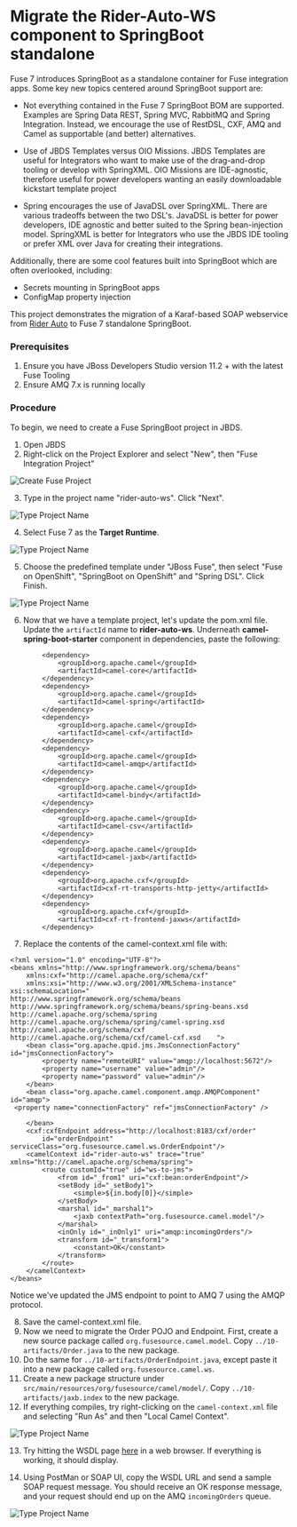 # Migrate the Rider-Auto-WS component to SpringBoot standalone

Fuse 7 introduces SpringBoot as a standalone container for Fuse integration apps.  Some key new topics centered around SpringBoot support are:

* Not everything contained in the Fuse 7 SpringBoot BOM are supported.  Examples are Spring Data REST, Spring MVC, RabbitMQ and Spring Integration.  Instead, we  encourage the use of RestDSL, CXF, AMQ and Camel as supportable (and better) alternatives.

* Use of JBDS Templates versus OIO Missions.  JBDS Templates are useful for Integrators who want to make use of the drag-and-drop tooling or develop with SpringXML.  OIO Missions are IDE-agnostic, therefore useful for power developers wanting an easily downloadable kickstart template project

* Spring encourages the use of JavaDSL over SpringXML.  There are various tradeoffs between the two DSL's.  JavaDSL is better for power developers, IDE agnostic and better suited to the Spring bean-injection model.  SpringXML is better for Integrators who use the JBDS IDE tooling or prefer XML over Java for creating their integrations.

Additionally, there are some cool features built into SpringBoot which are often overlooked, including:

* Secrets mounting in SpringBoot apps
* ConfigMap property injection

This project demonstrates the migration of a Karaf-based SOAP webservice from [Rider Auto](https://github.com/RedHatWorkshops/rider-auto-osgi/tree/master/rider-auto-ws) to Fuse 7 standalone SpringBoot.

### Prerequisites

1. Ensure you have JBoss Developers Studio version 11.2 + with the latest Fuse Tooling
2. Ensure AMQ 7.x is running locally

### Procedure

To begin, we need to create a Fuse SpringBoot project in JBDS.

1. Open JBDS
2. Right-click on the Project Explorer and select "New", then "Fuse Integration Project"

![Create Fuse Project](images/10-Step-2.png)

3. Type in the project name "rider-auto-ws".  Click "Next".

![Type Project Name](images/10-Step-3.png)

4. Select Fuse 7 as the **Target Runtime**.

![Type Project Name](images/10-Step-4.png)

5. Choose the predefined template under "JBoss Fuse", then select "Fuse on OpenShift", "SpringBoot on OpenShift" and "Spring DSL".  Click Finish.

![Type Project Name](images/10-Step-5.png)

6.  Now that we have a template project, let's update the pom.xml file.  Update the `artifactId` name to **rider-auto-ws**.  Underneath **camel-spring-boot-starter** component in dependencies, paste the following:

```
		<dependency>
			<groupId>org.apache.camel</groupId>
			<artifactId>camel-core</artifactId>
		</dependency>
		<dependency>
			<groupId>org.apache.camel</groupId>
			<artifactId>camel-spring</artifactId>
		</dependency>
		<dependency>
			<groupId>org.apache.camel</groupId>
			<artifactId>camel-cxf</artifactId>
		</dependency>
		<dependency>
			<groupId>org.apache.camel</groupId>
			<artifactId>camel-amqp</artifactId>
		</dependency>
		<dependency>
			<groupId>org.apache.camel</groupId>
			<artifactId>camel-bindy</artifactId>
		</dependency>
		<dependency>
			<groupId>org.apache.camel</groupId>
			<artifactId>camel-csv</artifactId>
		</dependency>
		<dependency>
			<groupId>org.apache.camel</groupId>
			<artifactId>camel-jaxb</artifactId>
		</dependency>
		<dependency>
			<groupId>org.apache.cxf</groupId>
			<artifactId>cxf-rt-transports-http-jetty</artifactId>
		</dependency>
		<dependency>
			<groupId>org.apache.cxf</groupId>
			<artifactId>cxf-rt-frontend-jaxws</artifactId>
		</dependency>
```

7. Replace the contents of the camel-context.xml file with:

```
<?xml version="1.0" encoding="UTF-8"?>
<beans xmlns="http://www.springframework.org/schema/beans"
    xmlns:cxf="http://camel.apache.org/schema/cxf"
    xmlns:xsi="http://www.w3.org/2001/XMLSchema-instance" xsi:schemaLocation="        http://www.springframework.org/schema/beans http://www.springframework.org/schema/beans/spring-beans.xsd        http://camel.apache.org/schema/spring http://camel.apache.org/schema/spring/camel-spring.xsd        http://camel.apache.org/schema/cxf http://camel.apache.org/schema/cxf/camel-cxf.xsd    ">
    <bean class="org.apache.qpid.jms.JmsConnectionFactory" id="jmsConnectionFactory">
        <property name="remoteURI" value="amqp://localhost:5672"/>
        <property name="username" value="admin"/>
        <property name="password" value="admin"/>
    </bean>
    <bean class="org.apache.camel.component.amqp.AMQPComponent" id="amqp">
 <property name="connectionFactory" ref="jmsConnectionFactory" />

    </bean>
    <cxf:cxfEndpoint address="http://localhost:8183/cxf/order"
        id="orderEndpoint" serviceClass="org.fusesource.camel.ws.OrderEndpoint"/>
    <camelContext id="rider-auto-ws" trace="true" xmlns="http://camel.apache.org/schema/spring">
        <route customId="true" id="ws-to-jms">
            <from id="_from1" uri="cxf:bean:orderEndpoint"/>
            <setBody id="_setBody1">
                <simple>${in.body[0]}</simple>
            </setBody>
            <marshal id="_marshal1">
                <jaxb contextPath="org.fusesource.camel.model"/>
            </marshal>
            <inOnly id="_inOnly1" uri="amqp:incomingOrders"/>
            <transform id="_transform1">
                <constant>OK</constant>
            </transform>
        </route>
    </camelContext>
</beans>
```

Notice we've updated the JMS endpoint to point to AMQ 7 using the AMQP protocol.

8. Save the camel-context.xml file.
9. Now we need to migrate the Order POJO and Endpoint. First, create a new source package called `org.fusesource.camel.model`. Copy `../10-artifacts/Order.java` to the new package.
10.  Do the same for `../10-artifacts/OrderEndpoint.java`, except paste it into a new package called `org.fusesource.camel.ws`.
11. Create a new package structure under `src/main/resources/org/fusesource/camel/model/`.  Copy `../10-artifacts/jaxb.index` to the new package.
12. If everything compiles, try right-clicking on the `camel-context.xml` file and selecting "Run As" and then "Local Camel Context".

![Type Project Name](images/10-Step-12.png)

13.  Try hitting the WSDL page [here](http://localhost:8183/cxf/order?wsdl) in a web browser.  If everything is working, it should display.

14.  Using PostMan or SOAP UI, copy the WSDL URL and send a sample SOAP request message.  You should receive an OK response message, and your request should end up on the AMQ `incomingOrders` queue.

![Type Project Name](images/10-Step-14.png)

